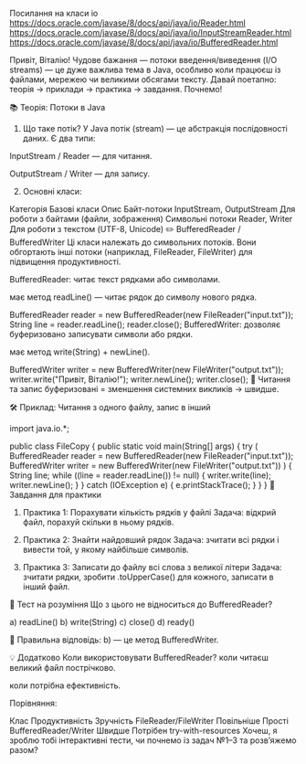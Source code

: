 Посилання на класи io
https://docs.oracle.com/javase/8/docs/api/java/io/Reader.html
https://docs.oracle.com/javase/8/docs/api/java/io/InputStreamReader.html
https://docs.oracle.com/javase/8/docs/api/java/io/BufferedReader.html

Привіт, Віталію! Чудове бажання — потоки введення/виведення (I/O streams) — це дуже важлива тема в Java, особливо коли працюєш із файлами, мережею чи великими обсягами тексту. Давай поетапно: теорія → приклади → практика → завдання. Почнемо!

📚 Теорія: Потоки в Java
1. Що таке потік?
   У Java потік (stream) — це абстракція послідовності даних. Є два типи:

InputStream / Reader — для читання.

OutputStream / Writer — для запису.

2. Основні класи:

Категорія	Базові класи	Опис
Байт-потоки	InputStream, OutputStream	Для роботи з байтами (файли, зображення)
Символьні потоки	Reader, Writer	Для роботи з текстом (UTF-8, Unicode)
✏️ BufferedReader / BufferedWriter
Ці класи належать до символьних потоків. Вони обгортають інші потоки (наприклад, FileReader, FileWriter) для підвищення продуктивності.

BufferedReader:
читає текст рядками або символами.

має метод readLine() — читає рядок до символу нового рядка.

BufferedReader reader = new BufferedReader(new FileReader("input.txt"));
String line = reader.readLine();
reader.close();
BufferedWriter:
дозволяє буферизовано записувати символи або рядки.

має метод write(String) + newLine().

BufferedWriter writer = new BufferedWriter(new FileWriter("output.txt"));
writer.write("Привіт, Віталію!");
writer.newLine();
writer.close();
🔁 Читання та запис буферизовані = зменшення системних викликів → швидше.

🛠 Приклад: Читання з одного файлу, запис в інший

import java.io.*;

public class FileCopy {
public static void main(String[] args) {
try (
BufferedReader reader = new BufferedReader(new FileReader("input.txt"));
BufferedWriter writer = new BufferedWriter(new FileWriter("output.txt"))
) {
String line;
while ((line = reader.readLine()) != null) {
writer.write(line);
writer.newLine();
}
} catch (IOException e) {
e.printStackTrace();
}
}
}
🧪 Завдання для практики
1. Практика 1: Порахувати кількість рядків у файлі
   Задача: відкрий файл, порахуй скільки в ньому рядків.

2. Практика 2: Знайти найдовший рядок
   Задача: зчитати всі рядки і вивести той, у якому найбільше символів.

3. Практика 3: Записати до файлу всі слова з великої літери
   Задача: зчитати рядки, зробити .toUpperCase() для кожного, записати в інший файл.

🧠 Тест на розуміння
Що з цього не відноситься до BufferedReader?

a) readLine()
b) write(String)
c) close()
d) ready()

🔹 Правильна відповідь: b) — це метод BufferedWriter.

💡 Додатково
Коли використовувати BufferedReader?
коли читаєш великий файл пострічково.

коли потрібна ефективність.

Порівняння:

Клас	Продуктивність	Зручність
FileReader/FileWriter	Повільніше	Прості
BufferedReader/Writer	Швидше	Потрібен try-with-resources
Хочеш, я зроблю тобі інтерактивні тести, чи почнемо із задач №1–3 та розв’яжемо разом?